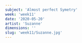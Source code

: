 ```yaml
---
subject: 'Almost perfect Symetry'
week: 'week11'
date: '2020-05-20'
artist: 'Suzanne'
dimensions: ''
slug: 'week11/Suzanne.jpg'
---
```


